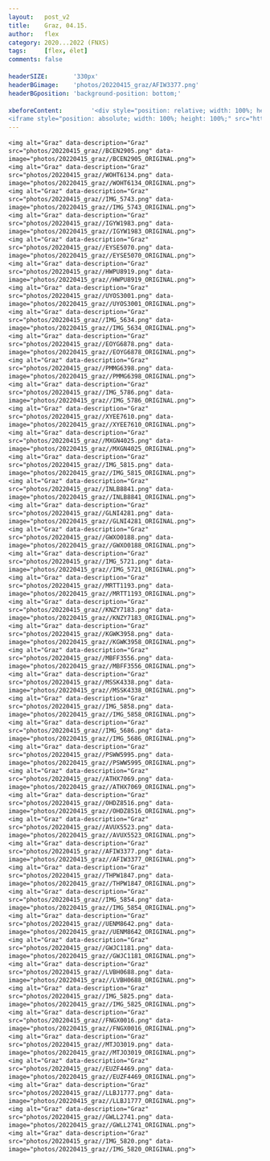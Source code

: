 ```yaml
---
layout:   post_v2
title:    Graz, 04.15.
author:   flex
category: 2020...2022 (FNXS)
tags:     [flex, élet]
comments: false

headerSIZE:       '330px'
headerBGimage:    'photos/20220415_graz/AFIW3377.png'
headerBGposition: 'background-position: bottom;'

xbeforeContent:		   '<div style="position: relative; width: 100%; height: 0; padding-bottom: 56.25%;">
<iframe style="position: absolute; width: 100%; height: 100%;" src="https://www.youtube.com/embed/ySO6BHVXtz4" title="YouTube video player" frameborder="0" allow="accelerometer; autoplay; clipboard-write; encrypted-media; gyroscope; picture-in-picture" allowfullscreen></iframe></div>'
---
```


<p><div id="gallery202204" style="">

	<img alt="Graz" data-description="Graz" src="photos/20220415_graz//BCEN2905.png" data-image="photos/20220415_graz//BCEN2905_ORIGINAL.png">
	<img alt="Graz" data-description="Graz" src="photos/20220415_graz//WOHT6134.png" data-image="photos/20220415_graz//WOHT6134_ORIGINAL.png">
	<img alt="Graz" data-description="Graz" src="photos/20220415_graz//IMG_5743.png" data-image="photos/20220415_graz//IMG_5743_ORIGINAL.png">
	<img alt="Graz" data-description="Graz" src="photos/20220415_graz//IGYW1983.png" data-image="photos/20220415_graz//IGYW1983_ORIGINAL.png">
	<img alt="Graz" data-description="Graz" src="photos/20220415_graz//EYSE5070.png" data-image="photos/20220415_graz//EYSE5070_ORIGINAL.png">
	<img alt="Graz" data-description="Graz" src="photos/20220415_graz//HWPU8919.png" data-image="photos/20220415_graz//HWPU8919_ORIGINAL.png">
	<img alt="Graz" data-description="Graz" src="photos/20220415_graz//UYOS3001.png" data-image="photos/20220415_graz//UYOS3001_ORIGINAL.png">
	<img alt="Graz" data-description="Graz" src="photos/20220415_graz//IMG_5634.png" data-image="photos/20220415_graz//IMG_5634_ORIGINAL.png">
	<img alt="Graz" data-description="Graz" src="photos/20220415_graz//EOYG6878.png" data-image="photos/20220415_graz//EOYG6878_ORIGINAL.png">
	<img alt="Graz" data-description="Graz" src="photos/20220415_graz//PMMG6398.png" data-image="photos/20220415_graz//PMMG6398_ORIGINAL.png">
	<img alt="Graz" data-description="Graz" src="photos/20220415_graz//IMG_5786.png" data-image="photos/20220415_graz//IMG_5786_ORIGINAL.png">
	<img alt="Graz" data-description="Graz" src="photos/20220415_graz//XYEE7610.png" data-image="photos/20220415_graz//XYEE7610_ORIGINAL.png">
	<img alt="Graz" data-description="Graz" src="photos/20220415_graz//MXGN4025.png" data-image="photos/20220415_graz//MXGN4025_ORIGINAL.png">
	<img alt="Graz" data-description="Graz" src="photos/20220415_graz//IMG_5815.png" data-image="photos/20220415_graz//IMG_5815_ORIGINAL.png">
	<img alt="Graz" data-description="Graz" src="photos/20220415_graz//INLB8841.png" data-image="photos/20220415_graz//INLB8841_ORIGINAL.png">
	<img alt="Graz" data-description="Graz" src="photos/20220415_graz//GLNI4281.png" data-image="photos/20220415_graz//GLNI4281_ORIGINAL.png">
	<img alt="Graz" data-description="Graz" src="photos/20220415_graz//GWXO0188.png" data-image="photos/20220415_graz//GWXO0188_ORIGINAL.png">
	<img alt="Graz" data-description="Graz" src="photos/20220415_graz//IMG_5721.png" data-image="photos/20220415_graz//IMG_5721_ORIGINAL.png">
	<img alt="Graz" data-description="Graz" src="photos/20220415_graz//MRTT1193.png" data-image="photos/20220415_graz//MRTT1193_ORIGINAL.png">
	<img alt="Graz" data-description="Graz" src="photos/20220415_graz//KNZY7183.png" data-image="photos/20220415_graz//KNZY7183_ORIGINAL.png">
	<img alt="Graz" data-description="Graz" src="photos/20220415_graz//KGWK3958.png" data-image="photos/20220415_graz//KGWK3958_ORIGINAL.png">
	<img alt="Graz" data-description="Graz" src="photos/20220415_graz//MBFF3556.png" data-image="photos/20220415_graz//MBFF3556_ORIGINAL.png">
	<img alt="Graz" data-description="Graz" src="photos/20220415_graz//MSSK4338.png" data-image="photos/20220415_graz//MSSK4338_ORIGINAL.png">
	<img alt="Graz" data-description="Graz" src="photos/20220415_graz//IMG_5858.png" data-image="photos/20220415_graz//IMG_5858_ORIGINAL.png">
	<img alt="Graz" data-description="Graz" src="photos/20220415_graz//IMG_5686.png" data-image="photos/20220415_graz//IMG_5686_ORIGINAL.png">
	<img alt="Graz" data-description="Graz" src="photos/20220415_graz//PSWW5995.png" data-image="photos/20220415_graz//PSWW5995_ORIGINAL.png">
	<img alt="Graz" data-description="Graz" src="photos/20220415_graz//ATHX7069.png" data-image="photos/20220415_graz//ATHX7069_ORIGINAL.png">
	<img alt="Graz" data-description="Graz" src="photos/20220415_graz//OHDZ8516.png" data-image="photos/20220415_graz//OHDZ8516_ORIGINAL.png">
	<img alt="Graz" data-description="Graz" src="photos/20220415_graz//AVUX5523.png" data-image="photos/20220415_graz//AVUX5523_ORIGINAL.png">
	<img alt="Graz" data-description="Graz" src="photos/20220415_graz//AFIW3377.png" data-image="photos/20220415_graz//AFIW3377_ORIGINAL.png">
	<img alt="Graz" data-description="Graz" src="photos/20220415_graz//THPW1847.png" data-image="photos/20220415_graz//THPW1847_ORIGINAL.png">
	<img alt="Graz" data-description="Graz" src="photos/20220415_graz//IMG_5854.png" data-image="photos/20220415_graz//IMG_5854_ORIGINAL.png">
	<img alt="Graz" data-description="Graz" src="photos/20220415_graz//UENM8642.png" data-image="photos/20220415_graz//UENM8642_ORIGINAL.png">
	<img alt="Graz" data-description="Graz" src="photos/20220415_graz//GWJC1181.png" data-image="photos/20220415_graz//GWJC1181_ORIGINAL.png">
	<img alt="Graz" data-description="Graz" src="photos/20220415_graz//LVBH0688.png" data-image="photos/20220415_graz//LVBH0688_ORIGINAL.png">
	<img alt="Graz" data-description="Graz" src="photos/20220415_graz//IMG_5825.png" data-image="photos/20220415_graz//IMG_5825_ORIGINAL.png">
	<img alt="Graz" data-description="Graz" src="photos/20220415_graz//FNGX0016.png" data-image="photos/20220415_graz//FNGX0016_ORIGINAL.png">
	<img alt="Graz" data-description="Graz" src="photos/20220415_graz//MTJO3019.png" data-image="photos/20220415_graz//MTJO3019_ORIGINAL.png">
	<img alt="Graz" data-description="Graz" src="photos/20220415_graz//EUZF4469.png" data-image="photos/20220415_graz//EUZF4469_ORIGINAL.png">
	<img alt="Graz" data-description="Graz" src="photos/20220415_graz//LLBJ1777.png" data-image="photos/20220415_graz//LLBJ1777_ORIGINAL.png">
	<img alt="Graz" data-description="Graz" src="photos/20220415_graz//GWLL2741.png" data-image="photos/20220415_graz//GWLL2741_ORIGINAL.png">
	<img alt="Graz" data-description="Graz" src="photos/20220415_graz//IMG_5820.png" data-image="photos/20220415_graz//IMG_5820_ORIGINAL.png">

</div></p>

<script type="text/javascript"> 
											   
	jQuery( document ).ready( function() { jQuery( "#gallery202204" ).unitegallery( {

		tiles_space_between_cols:      10,
		tiles_justified_space_between: 10,
		//tiles_col_width:               500,
		tile_enable_shadow:            true,
			tile_shadow_h: 			   3,			//position of horizontal shadow
			tile_shadow_v: 			   3,			//position of vertical shadow
			tile_shadow_blur: 		   5,			//shadow blur
			tile_shadow_spread: 	   2,			//shadow spread
			tile_shadow_color: 		   "#2B2B2B",	//shadow color

		theme_gallery_padding:         0,
		tiles_type: 				   "justified",

		gallery_width: 				   "100%",
		tiles_exact_width: 			   false,

		gallery_control_keyboard:      true,

	} ) } );

</script>